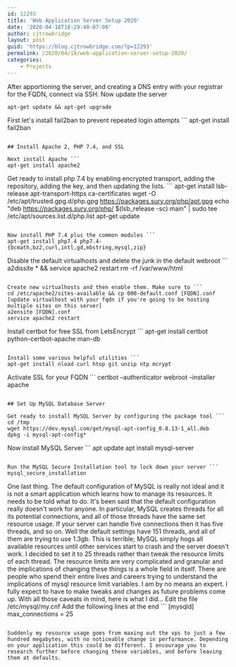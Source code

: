 ```yaml
---
id: 12293
title: 'Web Application Server Setup 2020'
date: '2020-04-18T18:29:40-07:00'
author: cjtrowbridge
layout: post
guid: 'https://blog.cjtrowbridge.com/?p=12293'
permalink: /2020/04/18/web-application-server-setup-2020/
categories:
    - Projects
---
```


After apportioning the server, and creating a DNS entry with your registrar for the FQDN, connect via SSH. Now update the server

```
apt-get update && apt-get upgrade
```

First let's install fail2ban to prevent repeated login attempts ```
apt-get install fail2ban
```

## Install Apache 2, PHP 7.4, and SSL

Next install Apache ```
apt-get install apache2
```

Get ready to install php 7.4 by enabling encrypted transport, adding the repository, adding the key, and then updating the lists. ```
apt-get install lsb-release apt-transport-https ca-certificates
wget -O /etc/apt/trusted.gpg.d/php.gpg https://packages.sury.org/php/apt.gpg
echo "deb https://packages.sury.org/php/ $(lsb_release -sc) main" | sudo tee /etc/apt/sources.list.d/php.list
apt-get update
```

Now install PHP 7.4 plus the common modules ```
apt-get install php7.4 php7.4-{bcmath,bz2,curl,intl,gd,mbstring,mysql,zip}
```

Disable the default virtualhosts and delete the junk in the default webroot ```
a2dissite * && service apache2 restart
rm -rf /var/www/html
```

Create new virtualhosts and then enable them. Make sure to ```
cd /etc/apache2/sites-available && cp 000-default.conf [FQDN].conf
[update virtualhost with your fqdn if you're going to be hosting multiple sites on this server]
a2ensite [FQDN].conf
service apache2 restart
```

Install certbot for free SSL from LetsEncrypt ```
apt-get install certbot python-certbot-apache man-db
```

Install some various helpful utilities ```
apt-get install nload curl htop git unzip ntp mcrypt
```

Activate SSL for your FQDN ```
certbot –authenticator webroot –installer apache
```

## Set Up MySQL Database Server

Get ready to install MySQL Server by configuring the package tool ```
cd /tmp
wget https://dev.mysql.com/get/mysql-apt-config_0.8.13-1_all.deb
dpkg -i mysql-apt-config*
```

Now install MySQL Server ```
apt update
apt install mysql-server
```

Run the MySQL Secure Installation tool to lock down your server ```
mysql_secure_installation
```

One last thing. The default configuration of MySQL is really not ideal and it is not a smart application which learns how to manage its resources. It needs to be told what to do. It's been said that the default configuration really doesn't work for anyone. In particular, MySQL creates threads for all its potential connections, and all of those threads have the same set resource usage. If your server can handle five connections then it has five threads, and so on. Well the default settings have 151 threads, and all of them are trying to use 1.3gb. This is terrible; MySQL simply hogs all available resources until other services start to crash and the server doesn't work. I decided to set it to 25 threads rather than tweak the resource limits of each thread. The resource limits are very complicated and granular and the implications of changing these things is a whole field in itself. There are people who spend their entire lives and careers trying to understand the implications of mysql resource limit variables. I am by no means an expert. I fully expect to have to make tweaks and changes as future problems come up. With all those caveats in mind, here is what I did... Edit the file /etc/mysql/my.cnf Add the following lines at the end ```
[mysqld]
max_connections = 25
```

Suddenly my resource usage goes from maxing out the vps to just a few hundred megabytes, with no noticeable change in performance. Depending on your application this could be different. I encourage you to research further before changing these variables, and before leaving them at defaults.